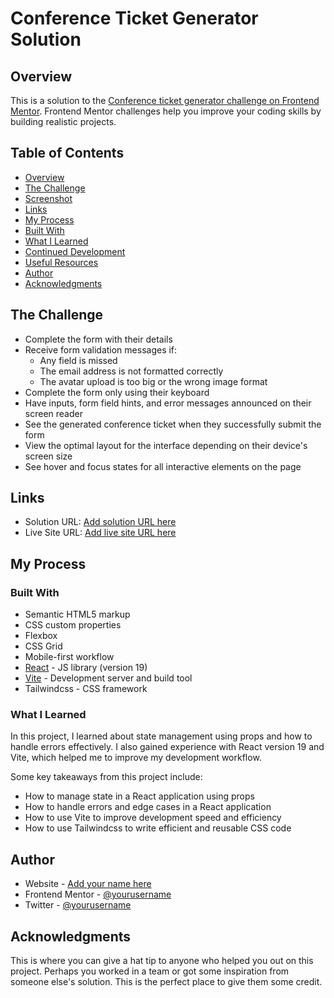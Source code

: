 **Conference Ticket Generator Solution**
=====================================

**Overview**
------------

This is a solution to the [Conference ticket generator challenge on Frontend Mentor](https://www.frontendmentor.io/challenges/conference-ticket-generator-oq5gFIU12w). Frontend Mentor challenges help you improve your coding skills by building realistic projects.

**Table of Contents**
--------------------

* [Overview](#overview)
* [The Challenge](#the-challenge)
* [Screenshot](#screenshot)
* [Links](#links)
* [My Process](#my-process)
* [Built With](#built-with)
* [What I Learned](#what-i-learned)
* [Continued Development](#continued-development)
* [Useful Resources](#useful-resources)
* [Author](#author)
* [Acknowledgments](#acknowledgments)

**The Challenge**
----------------

* Complete the form with their details
* Receive form validation messages if:
	+ Any field is missed
	+ The email address is not formatted correctly
	+ The avatar upload is too big or the wrong image format
* Complete the form only using their keyboard
* Have inputs, form field hints, and error messages announced on their screen reader
* See the generated conference ticket when they successfully submit the form
* View the optimal layout for the interface depending on their device's screen size
* See hover and focus states for all interactive elements on the page

**Links**
-------

* Solution URL: [Add solution URL here](https://your-solution-url.com)
* Live Site URL: [Add live site URL here](https://conference-ticket-generator-vite-re.vercel.app)

**My Process**
-------------

### Built With

* Semantic HTML5 markup
* CSS custom properties
* Flexbox
* CSS Grid
* Mobile-first workflow
* [React](https://reactjs.org/) - JS library (version 19)
* [Vite](https://vitejs.dev/) - Development server and build tool
* Tailwindcss - CSS framework

### What I Learned

In this project, I learned about state management using props and how to handle errors effectively. I also gained experience with React version 19 and Vite, which helped me to improve my development workflow.

Some key takeaways from this project include:

* How to manage state in a React application using props
* How to handle errors and edge cases in a React application
* How to use Vite to improve development speed and efficiency
* How to use Tailwindcss to write efficient and reusable CSS code


**Author**
--------

* Website - [Add your name here](https://www.your-site.com)
* Frontend Mentor - [@yourusername](https://www.frontendmentor.io/profile/paul_adek)
* Twitter - [@yourusername](https://www.twitter.com/yourusername)

**Acknowledgments**
-----------------

This is where you can give a hat tip to anyone who helped you out on this project. Perhaps you worked in a team or got some inspiration from someone else's solution. This is the perfect place to give them some credit.
